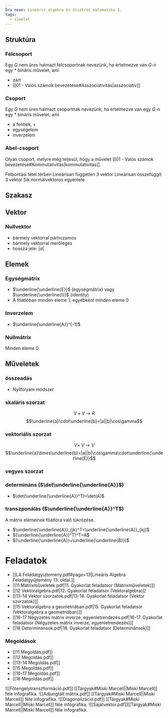```yaml
---
Óra neve: Lineáris algebra és diszkrét matematika I.
tags:
  - elmélet
---
```

## Struktúra
### Félcsoport
Egy $G$ nem üres halmazt félcsoportnak nevezünk, ha értelmezve van $G$-n egy * bináris művelet, ami
- zárt
- [[01 - Valós számok bevezetése#Asszociativitás|asszociatív]]
### Csoport
Egy $G$ nem üres halmazt csoportnak nevezünk, ha értelmezve van egy $G$-n egy * bináris művelet, ami
- a fentiek, +
- egységelem
- inverzelem
### Abel-csoport
Olyan csoport, melyre még teljesül, hogy a művelet [[01 - Valós számok bevezetése#Kommutativitás|kommutativitás]].

Felbontási tétel térben
Lineárisan független 3 vektor
Lineárisan összefüggő 3 vektor
Sík normálvektoros egyenlete
## Szakasz
## Vektor
### Nullvektor
- bármely vektorral párhuzamos
- bármely vektorral merőleges
- hossza jele: $|a|$
## Elemek
### Egységmátrix
- $\underline{\underline{E}}$ (egységmátrix) vagy $\underline{\underline{I}}$ (identity)
- A főátlóban minden eleme $1$, egyébként minden eleme $0$
### Inverzelem
- $\underline{\underline{A}}^{-1}$
### Nullmátrix
Minden eleme $0$.
## Műveletek
### összeadás
- Nyílfolyam módszer
### skaláris szorzat
$$V\times V\to R$$
$$\underline{a}\cdot\underline{b}=|a||b|\cos\gamma$$
### vektoriális szorzat
$$V\times\ V\to V$$
$$\underline{a}\times\underline{b}=|a||b|\cos\gamma\cdot\underline{\underline{E}}$$
### vegyes szorzat
### determináns ($\det\underline{\underline{A}}$)
- $\det(\underline{\underline{A}}^T)=\det(A)$
### transzponálás ($\underline{\underline{A}}^T$)
A mátrix elemeinek főátlóra való tükrözése.
- $\underline{\underline{A}}_{jk}^T=\underline{\underline{A}}_{kj}$
- $(\underline{\underline{A}}^T)^T=A$
- $(\underline{\underline{A}}+\underline{\underline{B}})$
# Feladatok
- [[LA Feladatgyujtemeny.pdf#page=13|Lineáris Algebra Feladatgyűjtemény 13. oldal.]]
- [[11 Mátrixműveletek.pdf|11. Gyakorlat feladatsor (Mátrixműveletek)]]
- [[12 Vektoralgebra.pdf|12. Gyakorlat feladatsor (Vektoralgebra)]]
- [[13-14 Vektor szorzatok.pdf|13-14. Gyakorlat feladatsor (Vektor szorzatok)]]
- [[15 Vektoralgebra a geometriában.pdf|15. Gyakorlat feladatsor (Vektoralgebra a geometriában)]]
- [[16-17 Négyzetes mátrix inverze, egyenletrendezés.pdf|16-17. Gyakorlat feladatsor (Négyzetes mátrix inverze, egyenletrendezés)]]
- [[18 Determinánsok.pdf|18. Gyakorlat feladatsor (Determinánsok)]]
### Megoldások
- [[11 Megoldás.pdf]]
- [[12 Megoldás.pdf]]
- [[13-14 Megoldás.pdf]]
- [[15 Megoldás.pdf]]
- [[16-17 Megoldás.pdf]]
- [[18 Megoldás.pdf]]

![[Főtengelytranszformáció.pdf]]
[[Tárgyak#Miski Marcell||Miski Marcell]] féle infografika.
![[Adjungtált mátrix.pdf]]
[[Tárgyak#Miski Marcell||Miski Marcell]] féle infografika.
![[Diagonalizáció.pdf]]
[[Tárgyak#Miski Marcell||Miski Marcell]] féle infografika.
![[Sajátvektor.pdf]][[Tárgyak#Miski Marcell||Miski Marcell]] féle infografika.